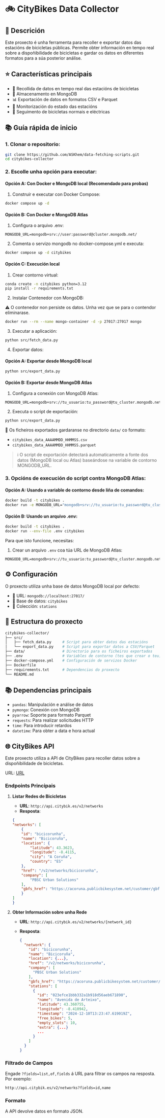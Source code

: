 # 🚲 CityBikes Data Collector

## 📝 Descrición

Este proxecto é unha ferramenta para recoller e exportar datos das estacións de bicicletas públicas. Permite obter información en tempo real sobre a dispoñibilidade de bicicletas e gardar os datos en diferentes formatos para a súa posterior análise.

## ⭐ Características principais

- 🔄 Recollida de datos en tempo real das estacións de bicicletas
- 💾 Almacenamento en MongoDB
- 📊 Exportación de datos en formatos CSV e Parquet
- 📡 Monitorización do estado das estacións
- 🔋 Seguimento de bicicletas normais e eléctricas

## 📚 Guía rápida de inicio

### 1. Clonar o repositorio:

```bash
git clone https://github.com/ASKhem/data-fetching-scripts.git
cd citybikes-collector
```

### 2. Escolle unha opción para executar:

#### Opción A: Con Docker e MongoDB local (Recomendado para probas)

1. Construír e executar con Docker Compose:

```bash
docker compose up -d
```

#### Opción B: Con Docker e MongoDB Atlas

1. Configura o arquivo .env:

```env
MONGODB_URL=mongodb+srv://user:password@cluster.mongodb.net/
```

2. Comenta o servizo mongodb no docker-compose.yml e executa:

```bash
docker compose up -d citybikes
```

#### Opción C: Execución local

1. Crear contorno virtual:

```bash
conda create -n citybikes python=3.12
pip install -r requirements.txt
```

2. Instalar Contenedor con MongoDB:

⚠️ O contenedor non persiste os datos. Unha vez que se para o contendor eliminarase.

```bash
docker run --rm --name mongo-container -d -p 27017:27017 mongo
```

3. Executar a aplicación:

```bash
python src/fetch_data.py
```

4. Exportar datos:

#### Opción A: Exportar desde MongoDB local
```bash
python src/export_data.py
```

#### Opción B: Exportar desde MongoDB Atlas

1. Configura a conexión con MongoDB Atlas:
```env
MONGODB_URL=mongodb+srv://tu_usuario:tu_password@tu_cluster.mongodb.net/
```

2. Executa o script de exportación:
```bash
python src/export_data.py
```

📁 Os ficheiros exportados gardaranse no directorio `data/` co formato:
- `citybikes_data_AAAAMMDD_HHMMSS.csv`
- `citybikes_data_AAAAMMDD_HHMMSS.parquet`

> ℹ️ O script de exportación detectará automaticamente a fonte dos datos (MongoDB local ou Atlas) baseándose na variable de contorno MONGODB_URL.

### 3. Opcións de execución do script contra MongoDB Atlas:

#### Opción A: Usando a variable de contorno desde liña de comandos:

```bash
docker build -t citybikes .
docker run -e MONGODB_URL="mongodb+srv://tu_usuario:tu_password@tu_cluster.mongodb.net/" citybikes
```

#### Opción B: Usando un arquivo .env:

```bash
docker build -t citybikes .
docker run --env-file .env citybikes
```

Para que isto funcione, necesitas:

1. Crear un arquivo `.env` coa túa URL de MongoDB Atlas:

```env
MONGODB_URL=mongodb+srv://tu_usuario:tu_password@tu_cluster.mongodb.net/
```

## ⚙️ Configuración

O proxecto utiliza unha base de datos MongoDB local por defecto:

- 🔗 URL: `mongodb://localhost:27017/`
- 💾 Base de datos: `citybikes`
- 📁 Colección: `stations`

## 📂 Estructura do proxecto

```bash
citybikes-collector/
├── src/
│   ├── fetch_data.py     # Script para obter datos das estacións
│   └── export_data.py    # Script para exportar datos a CSV/Parquet
├── data/                 # Directorio para os ficheiros exportados
├── .env                  # Variables de contorno (tes que crear o teu)
├── docker-compose.yml    # Configuración de servizos Docker
├── Dockerfile
├── requirements.txt      # Dependencias do proxecto
└── README.md
```

## 📚 Dependencias principais

- `pandas`: Manipulación e análise de datos
- `pymongo`: Conexión con MongoDB
- `pyarrow`: Soporte para formato Parquet
- `requests`: Para realizar solicitudes HTTP
- `time`: Para introducir retardos
- `datetime`: Para obter a data e hora actual

## 🌐 CityBikes API

Este proxecto utiliza a API de CityBikes para recoller datos sobre a dispoñibilidade de bicicletas.

URL: [URL](https://api.citybik.es/v2/)

### Endpoints Principais

1. **Listar Redes de Bicicletas**
   - **URL**: `http://api.citybik.es/v2/networks`
   - **Resposta**:

    ```json
    {
    "networks": [
        {
        "id": "bicicorunha",
        "name": "Bicicoruña",
        "location": {
            "latitude": 43.3623,
            "longitude": -8.4115,
            "city": "A Coruña",
            "country": "ES"
        },
        "href": "/v2/networks/bicicorunha",
        "company": [
            "PBSC Urban Solutions"
        ],
        "gbfs_href": "https://acoruna.publicbikesystem.net/customer/gbfs/v2/gbfs.json"
        }
    ]
    }
    ```

2. **Obter Información sobre unha Rede**
   - **URL**: `http://api.citybik.es/v2/networks/{network_id}`
   - **Resposta**:

     ```json
     {
       "network": {
         "id": "bicicorunha",
         "name": "Bicicoruña",
         "location": {...},
         "href": "/v2/networks/bicicorunha",
         "company": [
           "PBSC Urban Solutions"
         ],
         "gbfs_href": "https://acoruna.publicbikesystem.net/customer/gbfs/v2/gbfs.json",
         "stations": [
           {
             "id": "023efce1bbb332a1b918d56aeb671890",
             "name": "Avenida de Arteixo",
             "latitude": 43.360755,
             "longitude": -8.410942,
             "timestamp": "2024-12-10T13:23:47.619019Z",
             "free_bikes": 5,
             "empty_slots": 10,
             "extra": {...}
             ...
           }
         ]
       }
     }
     ```

### Filtrado de Campos

Engade `?fields=list,of,fields` á URL para filtrar os campos na resposta. Por exemplo:

```bash
http://api.citybik.es/v2/networks?fields=id,name
```

### Formato

A API devolve datos en formato JSON.
